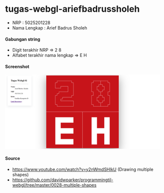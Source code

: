 # tugas-webgl-ariefbadrussholeh

- NRP : 5025201228
- Nama Lengkap : Arief Badrus Sholeh

#### Gabungan string

- Digit terakhir NRP => 2 8
- Alfabet terakhir nama lengkap => E H

#### Screenshot

![Result](/result.png)

#### Source

- https://www.youtube.com/watch?v=y2nWmdSHlkU (Drawing multiple shapes)
- https://github.com/davidwparker/programmingtil-webgl/tree/master/0028-multiple-shapes
